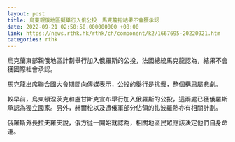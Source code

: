 ```yaml
---
layout: post
title: 烏東親俄地區擬舉行入俄公投　馬克龍指結果不會獲承認
date: 2022-09-21 02:50:50.000000000 +08:00
link: https://news.rthk.hk/rthk/ch/component/k2/1667695-20220921.htm
categories: rthk
---
```


烏克蘭東部親俄地區計劃舉行加入俄羅斯的公投，法國總統馬克龍認為，結果不會獲國際社會承認。

馬克龍出席聯合國大會期間向傳媒表示，公投的舉行是挑釁，整個構思屬悲劇。

較早前，烏東頓涅茨克和盧甘斯克宣布舉行加入俄羅斯的公投，這兩處已獲俄羅斯承認為獨立國家。另外，赫爾松以及遭俄軍部分佔領的扎波羅熱亦有相關計劃。

俄羅斯外長拉夫羅夫說，俄方從一開始就認為，相關地區民眾應該決定他們自身命運。
